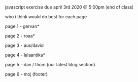 javascript exercise
due april 3rd 2020 @ 5:00pm (end of class)

who i think would do best for each page

page 1 - gervan*

page 2 - roaa*

page 3 - aus/david

page 4 - lalaantika*

page 5 - dan / thom (our latest blog section)

page 6 - moj (footer)